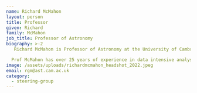 ```yaml
---
name: Richard McMahon
layout: person
title: Professor
given: Richard
family: McMahon
job_title: Professor of Astronomy
biography: >-2
   Richard McMahon is Professor of Astronomy at the University of Cambridge. 

  Prof McMahon has over 25 years of experience in data intensive analysis and computational research, national and international project science, project management and data management in ground and space-based data intensive multi-wavelength projects from radio to X-ray wavelength involving the European Space Agency(ESA; XMM-Newton), European Southern Observatory (ESO; VISTA, 4MOST) and STFC (CASU, DES, LSST, IRIS, SKA, UKSRC). He has been a member of the DIRAC Project Board  and PI of the DIRAC Data Intensive service at the University of Cambridge since 2017.
image: /assets/uploads/richardmcmahon_headshot_2022.jpeg
email: rgm@ast.cam.ac.uk
category:
  - steering-group
---
```

